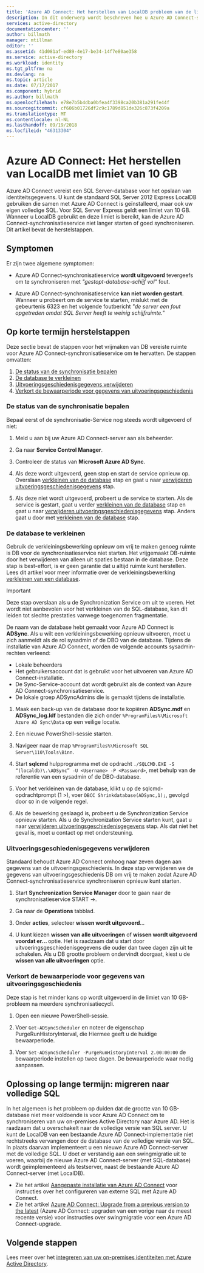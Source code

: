 ```yaml
---
title: 'Azure AD Connect: Het herstellen van LocalDB probleem van de limiet van 10 GB | Microsoft Docs'
description: In dit onderwerp wordt beschreven hoe u Azure AD Connect-synchronisatieservice herstellen wanneer er 10GB LocalDB probleem beperken.
services: active-directory
documentationcenter: ''
author: billmath
manager: mtillman
editor: ''
ms.assetid: 41d081af-ed89-4e17-be34-14f7e80ae358
ms.service: active-directory
ms.workload: identity
ms.tgt_pltfrm: na
ms.devlang: na
ms.topic: article
ms.date: 07/17/2017
ms.component: hybrid
ms.author: billmath
ms.openlocfilehash: e78e7b5b4dba0bfea4f3398ca20b381a291fe44f
ms.sourcegitcommit: cf606b01726df2c9c1789d851de326c873f4209a
ms.translationtype: MT
ms.contentlocale: nl-NL
ms.lasthandoff: 09/19/2018
ms.locfileid: "46313304"
---
```

# <a name="azure-ad-connect-how-to-recover-from-localdb-10-gb-limit"></a>Azure AD Connect: Het herstellen van LocalDB met limiet van 10 GB
Azure AD Connect vereist een SQL Server-database voor het opslaan van identiteitsgegevens. U kunt de standaard SQL Server 2012 Express LocalDB gebruiken die samen met Azure AD Connect is geïnstalleerd, maar ook uw eigen volledige SQL. Voor SQL Server Express geldt een limiet van 10 GB. Wanneer u LocalDB gebruikt en deze limiet is bereikt, kan de Azure AD Connect-synchronisatieservice niet langer starten of goed synchroniseren. Dit artikel bevat de herstelstappen.

## <a name="symptoms"></a>Symptomen
Er zijn twee algemene symptomen:

* Azure AD Connect-synchronisatieservice **wordt uitgevoerd** tevergeefs om te synchroniseren met *"gestopt-database-schijf vol"* fout.

* Azure AD Connect-synchronisatieservice **kan niet worden gestart**. Wanneer u probeert om de service te starten, mislukt met de gebeurtenis 6323 en het volgende foutbericht *"de server een fout opgetreden omdat SQL Server heeft te weinig schijfruimte."*

## <a name="short-term-recovery-steps"></a>Op korte termijn herstelstappen
Deze sectie bevat de stappen voor het vrijmaken van DB vereiste ruimte voor Azure AD Connect-synchronisatieservice om te hervatten. De stappen omvatten:
1. [De status van de synchronisatie bepalen](#determine-the-synchronization-service-status)
2. [De database te verkleinen](#shrink-the-database)
3. [Uitvoeringsgeschiedenisgegevens verwijderen](#delete-run-history-data)
4. [Verkort de bewaarperiode voor gegevens van uitvoeringsgeschiedenis](#shorten-retention-period-for-run-history-data)

### <a name="determine-the-synchronization-service-status"></a>De status van de synchronisatie bepalen
Bepaal eerst of de synchronisatie-Service nog steeds wordt uitgevoerd of niet:

1. Meld u aan bij uw Azure AD Connect-server aan als beheerder.

2. Ga naar **Service Control Manager**.

3. Controleer de status van **Microsoft Azure AD Sync**.


4. Als deze wordt uitgevoerd, geen stop en start de service opnieuw op. Overslaan [verkleinen van de database](#shrink-the-database) stap en gaat u naar [verwijderen uitvoeringsgeschiedenisgegevens](#delete-run-history-data) stap.

5. Als deze niet wordt uitgevoerd, probeert u de service te starten. Als de service is gestart, gaat u verder [verkleinen van de database](#shrink-the-database) stap en gaat u naar [verwijderen uitvoeringsgeschiedenisgegevens](#delete-run-history-data) stap. Anders gaat u door met [verkleinen van de database](#shrink-the-database) stap.

### <a name="shrink-the-database"></a>De database te verkleinen
Gebruik de verkleiningsbewerking opnieuw om vrij te maken genoeg ruimte is DB voor de synchronisatieservice niet starten. Het vrijgemaakt DB-ruimte door het verwijderen van alleen uit spaties bestaan in de database. Deze stap is best-effort, is er geen garantie dat u altijd ruimte kunt herstellen. Lees dit artikel voor meer informatie over de verkleiningsbewerking [verkleinen van een database](https://msdn.microsoft.com/library/ms189035.aspx).

> [!IMPORTANT]
> Deze stap overslaan als u de Synchronization Service om uit te voeren. Het wordt niet aanbevolen voor het verkleinen van de SQL-database, kan dit leiden tot slechte prestaties vanwege toegenomen fragmentatie.

De naam van de database hebt gemaakt voor Azure AD Connect is **ADSync**. Als u wilt een verkleiningsbewerking opnieuw uitvoeren, moet u zich aanmeldt als de rol sysadmin of de DBO van de database. Tijdens de installatie van Azure AD Connect, worden de volgende accounts sysadmin-rechten verleend:
* Lokale beheerders
* Het gebruikersaccount dat is gebruikt voor het uitvoeren van Azure AD Connect-installatie.
* De Sync-Service-account dat wordt gebruikt als de context van Azure AD Connect-synchronisatieservice.
* De lokale groep ADSyncAdmins die is gemaakt tijdens de installatie.

1. Maak een back-up van de database door te kopiëren **ADSync.mdf** en **ADSync_log.ldf** bestanden die zich onder `%ProgramFiles%\Microsoft Azure AD Sync\Data` op een veilige locatie.

2. Een nieuwe PowerShell-sessie starten.

3. Navigeer naar de map `%ProgramFiles%\Microsoft SQL Server\110\Tools\Binn`.

4. Start **sqlcmd** hulpprogramma met de opdracht `./SQLCMD.EXE -S “(localdb)\.\ADSync” -U <Username> -P <Password>`, met behulp van de referentie van een sysadmin of de DBO-database.

5. Voor het verkleinen van de database, klikt u op de sqlcmd-opdrachtprompt (1 >), voer `DBCC Shrinkdatabase(ADSync,1);`, gevolgd door `GO` in de volgende regel.

6. Als de bewerking geslaagd is, probeert u de Synchronization Service opnieuw starten. Als u de Synchronization Service starten kunt, gaat u naar [verwijderen uitvoeringsgeschiedenisgegevens](#delete-run-history-data) stap. Als dat niet het geval is, moet u contact op met ondersteuning.

### <a name="delete-run-history-data"></a>Uitvoeringsgeschiedenisgegevens verwijderen
Standaard behoudt Azure AD Connect omhoog naar zeven dagen aan gegevens van de uitvoeringsgeschiedenis. In deze stap verwijderen we de gegevens van uitvoeringsgeschiedenis DB om vrij te maken zodat Azure AD Connect-synchronisatieservice synchroniseren opnieuw kunt starten.

1.  Start **Synchronization Service Manager** door te gaan naar de synchronisatieservice START →.

2.  Ga naar de **Operations** tabblad.

3.  Onder **acties**, selecteer **wissen wordt uitgevoerd**...

4.  U kunt kiezen **wissen van alle uitvoeringen** of **wissen wordt uitgevoerd voordat er... <date>**  optie. Het is raadzaam dat u start door uitvoeringsgeschiedenisgegevens die ouder dan twee dagen zijn uit te schakelen. Als u DB grootte probleem ondervindt doorgaat, kiest u de **wissen van alle uitvoeringen** optie.

### <a name="shorten-retention-period-for-run-history-data"></a>Verkort de bewaarperiode voor gegevens van uitvoeringsgeschiedenis
Deze stap is het minder kans op wordt uitgevoerd in de limiet van 10 GB-probleem na meerdere synchronisatiecycli.

1. Open een nieuwe PowerShell-sessie.

2. Voer `Get-ADSyncScheduler` en noteer de eigenschap PurgeRunHistoryInterval, die Hiermee geeft u de huidige bewaarperiode.

3. Voer `Set-ADSyncScheduler -PurgeRunHistoryInterval 2.00:00:00` de bewaarperiode instellen op twee dagen. De bewaarperiode waar nodig aanpassen.

## <a name="long-term-solution--migrate-to-full-sql"></a>Oplossing op lange termijn: migreren naar volledige SQL
In het algemeen is het probleem op duiden dat de grootte van 10 GB-database niet meer voldoende is voor Azure AD Connect om te synchroniseren van uw on-premises Active Directory naar Azure AD. Het is raadzaam dat u overschakelt naar de volledige versie van SQL server. U kunt de LocalDB van een bestaande Azure AD Connect-implementatie niet rechtstreeks vervangen door de database van de volledige versie van SQL. In plaats daarvan implementeert u een nieuwe Azure AD Connect-server met de volledige SQL. U doet er verstandig aan een swingmigratie uit te voeren, waarbij de nieuwe Azure AD Connect-server (met SQL-database) wordt geïmplementeerd als testserver, naast de bestaande Azure AD Connect-server (met LocalDB). 
* Zie het artikel [Aangepaste installatie van Azure AD Connect](https://docs.microsoft.com/azure/active-directory/connect/active-directory-aadconnect-get-started-custom) voor instructies over het configureren van externe SQL met Azure AD Connect.
* Zie het artikel [Azure AD Connect: Upgrade from a previous version to the latest](https://docs.microsoft.com/azure/active-directory/connect/active-directory-aadconnect-upgrade-previous-version#swing-migration) (Azure AD Connect: upgraden van een vorige naar de meest recente versie) voor instructies over swingmigratie voor een Azure AD Connect-upgrade.

## <a name="next-steps"></a>Volgende stappen
Lees meer over het [integreren van uw on-premises identiteiten met Azure Active Directory](whatis-hybrid-identity.md).
